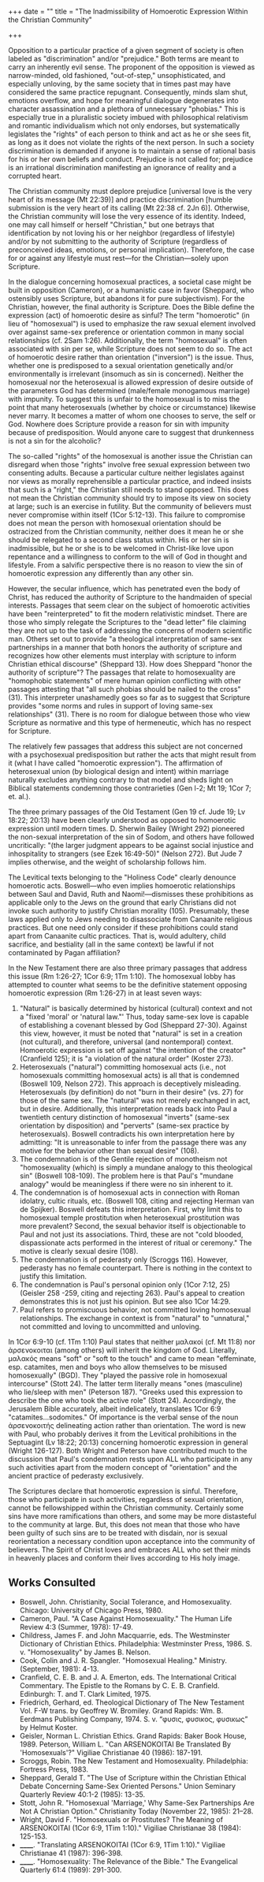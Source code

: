 +++
date = ""
title = "The Inadmissibility of Homoerotic Expression Within the Christian Community"

+++

Opposition to a particular practice of a given segment of society is often labeled as "discrimination" and/or "prejudice." Both terms are meant to carry an inherently evil sense. The proponent of the opposition is viewed as narrow-minded, old fashioned, "out-of-step," unsophisticated, and especially unloving, by the same society that in times past may have considered the same practice repugnant. Consequently, minds slam shut, emotions overflow, and hope for meaningful dialogue degenerates into character assassination and a plethora of unnecessary "phobias." This is especially true in a pluralistic society imbued with philosophical relativism and romantic individualism which not only endorses, but systematically legislates the "rights" of each person to think and act as he or she sees fit, as long as it does not violate the rights of the next person. In such a society discrimination is demanded if anyone is to maintain a sense of rational basis for his or her own beliefs and conduct. Prejudice is not called for; prejudice is an irrational discrimination manifesting an ignorance of reality and a corrupted heart.

The Christian community must deplore prejudice [universal love is the very heart of its message (Mt 22:39)] and practice discrimination [humble submission is the very heart of its calling (Mt 22:38 cf. 2Jn 6)]. Otherwise, the Christian community will lose the very essence of its identity. Indeed, one may call himself or herself "Christian," but one betrays that identification by not loving his or her neighbor (regardless of lifestyle) and/or by not submitting to the authority of Scripture (regardless of preconceived ideas, emotions, or personal implication). Therefore, the case for or against any lifestyle must rest—for the Christian—solely upon Scripture.

In the dialogue concerning homosexual practices, a societal case might be built in opposition (Cameron), or a humanistic case in favor (Sheppard, who ostensibly uses Scripture, but abandons it for pure subjectivism). For the Christian, however, the final authority is Scripture. Does the Bible define the expression (act) of homoerotic desire as sinful? The term "homoerotic" (in lieu of "homosexual") is used to emphasize the raw sexual element involved over against same-sex preference or orientation common in many social relationships (cf. 2Sam 1:26). Additionally, the term "homosexual" is often associated with sin per se, while Scripture does not seem to do so. The act of homoerotic desire rather than orientation ("inversion") is the issue. Thus, whether one is predisposed to a sexual orientation genetically and/or environmentally is irrelevant (insomuch as sin is concerned). Neither the homosexual nor the heterosexual is allowed expression of desire outside of the parameters God has determined (male/female monogamous marriage) with impunity. To suggest this is unfair to the homosexual is to miss the point that many heterosexuals (whether by choice or circumstance) likewise never marry. It becomes a matter of whom one chooses to serve, the self or God. Nowhere does Scripture provide a reason for sin with impunity because of predisposition. Would anyone care to suggest that drunkenness is not a sin for the alcoholic?

The so-called "rights" of the homosexual is another issue the Christian can disregard when those "rights" involve free sexual expression between two consenting adults. Because a particular culture neither legislates against nor views as morally reprehensible a particular practice, and indeed insists that such is a "right," the Christian still needs to stand opposed. This does not mean the Christian community should try to impose its view on society at large; such is an exercise in futility. But the community of believers must never compromise within itself (1Cor 5:12-13). This failure to compromise does not mean the person with homosexual orientation should be ostracized from the Christian community, neither does it mean he or she should be relegated to a second class status within. His or her sin is inadmissible, but he or she is to be welcomed in Christ-like love upon repentance and a willingness to conform to the will of God in thought and lifestyle. From a salvific perspective there is no reason to view the sin of homoerotic expression any differently than any other sin.

However, the secular influence, which has penetrated even the body of Christ, has reduced the authority of Scripture to the handmaiden of special interests. Passages that seem clear on the subject of homoerotic activities have been "reinterpreted" to fit the modern relativistic mindset. There are those who simply relegate the Scriptures to the "dead letter" file claiming they are not up to the task of addressing the concerns of modern scientific man. Others set out to provide "a theological interpretation of same-sex partnerships in a manner that both honors the authority of scripture and recognizes how other elements must interplay with scripture to inform Christian ethical discourse" (Sheppard 13). How does Sheppard "honor the authority of scripture"? The passages that relate to homosexuality are "homophobic statements" of mere human opinion conflicting with other passages attesting that "all such phobias should be nailed to the cross" (31). This interpreter unashamedly goes so far as to suggest that Scripture provides "some norms and rules in support of loving same-sex relationships" (31). There is no room for dialogue between those who view Scripture as normative and this type of hermeneutic, which has no respect for Scripture.

The relatively few passages that address this subject are not concerned with a psychosexual predisposition but rather the acts that might result from it (what I have called "homoerotic expression"). The affirmation of heterosexual union (by biological design and intent) within marriage naturally excludes anything contrary to that model and sheds light on Biblical statements condemning those contrarieties (Gen l-2; Mt 19; 1Cor 7; et. al.).

The three primary passages of the Old Testament (Gen 19 cf. Jude 19; Lv 18:22; 20:13) have been clearly understood as opposed to homoerotic expression until modern times. D. Sherwin Bailey (Wright 292) pioneered the non-sexual interpretation of the sin of Sodom, and others have followed uncritically: "(the larger judgment appears to be against social injustice and inhospitality to strangers (see Ezek 16:49-50)" (Nelson 272). But Jude 7 implies otherwise, and the weight of scholarship follows him.

The Levitical texts belonging to the "Holiness Code" clearly denounce homoerotic acts. Boswell—who even implies homoerotic relationships between Saul and David, Ruth and Naomi!—dismisses these prohibitions as applicable only to the Jews on the ground that early Christians did not invoke such authority to justify Christian morality (105). Presumably, these laws applied only to Jews needing to disassociate from Canaanite religious practices. But one need only consider if these prohibitions could stand apart from Canaanite cultic practices. That is, would adultery, child sacrifice, and bestiality (all in the same context) be lawful if not contaminated by Pagan affiliation?

In the New Testament there are also three primary passages that address this issue (Rm 1:26-27; 1Cor 6:9; 1Tm 1:10). The homosexual lobby has attempted to counter what seems to be the definitive statement opposing homoerotic expression (Rm 1:26-27) in at least seven ways:

1. "Natural" is basically determined by historical (cultural) context and not a "fixed 'moral' or 'natural law."' Thus, today same-sex love is capable of establishing a covenant blessed by God (Sheppard 27-30). Against this view, however, it must be noted that "natural" is set in a creation (not cultural), and therefore, universal (and nontemporal) context. Homoerotic expression is set off against "the intention of the creator" (Cranfield 125); it is "a violation of the natural order" (Koster 273).
2. Heterosexuals ("natural") committing homosexual acts (i.e., not homosexuals committing homosexual acts) is all that is condemned (Boswell 109, Nelson 272). This approach is deceptively misleading. Heterosexuals (by definition) do not "burn in their desire" (vs. 27) for those of the same sex. The "natural" was not merely exchanged in act, but in desire. Additionally, this interpretation reads back into Paul a twentieth century distinction of homosexual "inverts" (same-sex orientation by disposition) and "perverts" (same-sex practice by heterosexuals). Boswell contradicts his own interpretation here by admitting: "It is unreasonable to infer from the passage there was any motive for the behavior other than sexual desire" (108).
3. The condemnation is of the Gentile rejection of monotheism not "homosexuality (which) is simply a mundane analogy to this theological sin" (Boswell 108-109). The problem here is that Paul's "mundane analogy" would be meaningless if there were no sin inherent to it.
4. The condemnation is of homosexual acts in connection with Roman idolatry, cultic rituals, etc. (Boswell 108, citing and rejecting Herman van de Spijker). Boswell defeats this interpretation. First, why limit this to homosexual temple prostitution when heterosexual prostitution was more prevalent? Second, the sexual behavior itself is objectionable to Paul and not just its associations. Third, these are not "cold blooded, dispassionate acts performed in the interest of ritual or ceremony." The motive is clearly sexual desire (108).
5. The condemnation is of pederasty only (Scroggs 116). However, pederasty has no female counterpart. There is nothing in the context to justify this limitation.
6. The condemnation is Paul's personal opinion only (1Cor 7:12, 25) (Geisler 258 -259, citing and rejecting 263). Paul's appeal to creation demonstrates this is not just his opinion. But see also 1Cor 14:29.
7. Paul refers to promiscuous behavior, not committed loving homosexual relationships. The exchange in context is from "natural" to "unnatural," not committed and loving to uncommitted and unloving.

In 1Cor 6:9-10 (cf. 1Tm 1:10) Paul states that neither μαλακοί (cf. Mt 11:8) nor ἀρσενοκοιται (among others) will inherit the kingdom of God. Literally, μαλακός means "soft" or "soft to the touch" and came to mean "effeminate, esp. catamites, men and boys who allow themselves to be misused homosexually" (BGD). They "played the passive role in homosexual intercourse" (Stott 24). The latter term literally means "ones (masculine) who lie/sleep with men" (Peterson 187). "Greeks used this expression to describe the one who took the active role" (Stott 24). Accordingly, the Jerusalem Bible accurately, albeit indelicately, translates 1Cor 6:9 "catamites…sodomites." Of importance is the verbal sense of the noun ἀρσενοκοιτής delineating action rather than orientation. The word is new with Paul, who probably derives it from the Levitical prohibitions in the Septuagint (Lv 18:22; 20:13) concerning homoerotic expression in general (Wright 126-127). Both Wright and Peterson have contributed much to the discussion that Paul's condemnation rests upon ALL who participate in any such activities apart from the modern concept of "orientation" and the ancient practice of pederasty exclusively.

The Scriptures declare that homoerotic expression is sinful. Therefore, those who participate in such activities, regardless of sexual orientation, cannot be fellowshipped within the Christian community. Certainly some sins have more ramifications than others, and some may be more distasteful to the community at large. But, this does not mean that those who have been guilty of such sins are to be treated with disdain, nor is sexual reorientation a necessary condition upon acceptance into the community of believers. The Spirit of Christ loves and embraces ALL who set their minds in heavenly places and conform their lives according to His holy image.

## Works Consulted

- Boswell, John. Christianity, Social Tolerance, and Homosexuality. Chicago: University of Chicago Press, 1980.
- Cameron, Paul. "A Case Against Homosexuality." The Human Life Review 4:3 (Summer, 1978): 17-49.
- Childress, James F. and John Macquarrie, eds. The Westminster Dictionary of Christian Ethics. Philadelphia: Westminster Press, 1986. S. v. "Homosexuality" by James B. Nelson.
- Cook, Colin and J. R. Spangler. "Homosexual Healing." Ministry. (September, 1981): 4-13.
- Cranfield, C. E. B. and J. A. Emerton, eds. The International Critical Commentary. The Epistle to the Romans by C. E. B. Cranfield. Edinburgh: T. and T. Clark Limited, 1975.
- Friedrich, Gerhard, ed. Theological Dictionary of The New Testament Vol. F-W trans. by Geoffrey W. Bromiley. Grand Rapids: Wm. B. Eerdmans Publishing Company, 1974. S. v. “φυσις, φυσικος, φυσικως” by Helmut Koster.
- Geisler, Norman L. Christian Ethics. Grand Rapids: Baker Book House, 1989. Peterson, William L. "Can ARSENOKOITAI Be Translated By 'Homosexuals'?" Vigiliae Christianae 40 (1986): 187-191.
- Scroggs, Robin. The New Testament and Homosexuality. Philadelphia: Fortress Press, 1983.
- Sheppard, Gerald T. "The Use of Scripture within the Christian Ethical Debate Concerning Same-Sex Oriented Persons." Union Seminary Quarterly Review 40:1-2 (1985): 13-35.
- Stott, John R. "Homosexual 'Marriage,' Why Same-Sex Partnerships Are Not A Christian Option." Christianity Today (November 22, 1985): 21–28.
- Wright, David F. "Homosexuals or Prostitutes? The Meaning of ARSENOKOITAI (1Cor 6:9, 1Tim 1:10)." Vigiliae Christianae 38 (1984): 125-153.
- **\_\_\_\_**. "Translating ARSENOKOITAI (1Cor 6:9, 1Tim 1:10)." Vigiliae Christianae 41 (1987): 396-398.
- **\_\_\_\_**. "Homosexuality: The Relevance of the Bible." The Evangelical Quarterly 61:4 (1989): 291-300.
